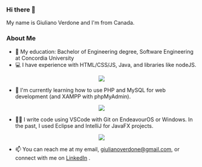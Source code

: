 ### Hi there 👋

My name is Giuliano Verdone and I'm from Canada.

### About Me

- 💬 My education: Bachelor of Engineering degree, Software Engineering at Concordia University
- 💻 I have experience with HTML/CSS/JS, Java, and libraries like nodeJS.
<p align="center">
  <a href="https://skillicons.dev">
    <img src="https://skillicons.dev/icons?i=html,css,js,java,nodejs" />
  </a>
</p>

- 🌱 I'm currently learning how to use PHP and MySQL for web development (and XAMPP with phpMyAdmin).
<p align="center">
  <a href="https://skillicons.dev">
    <img src="https://skillicons.dev/icons?i=php,mysql" />
  </a>
</p>

- 👨‍💻 I write code using VSCode with Git on EndeavourOS or Windows. In the past, I used Eclipse and IntelliJ for JavaFX projects. 
<p align="center">
  <a href="https://skillicons.dev">
    <img src="https://skillicons.dev/icons?i=vscode,git,linux,eclipse,idea" />
  </a>
</p>

- 📫 You can reach me at my email, giulianoverdone@gmail.com, or connect with me on [LinkedIn](https://www.linkedin.com/in/giuliano-verdone-33186921b/) .
